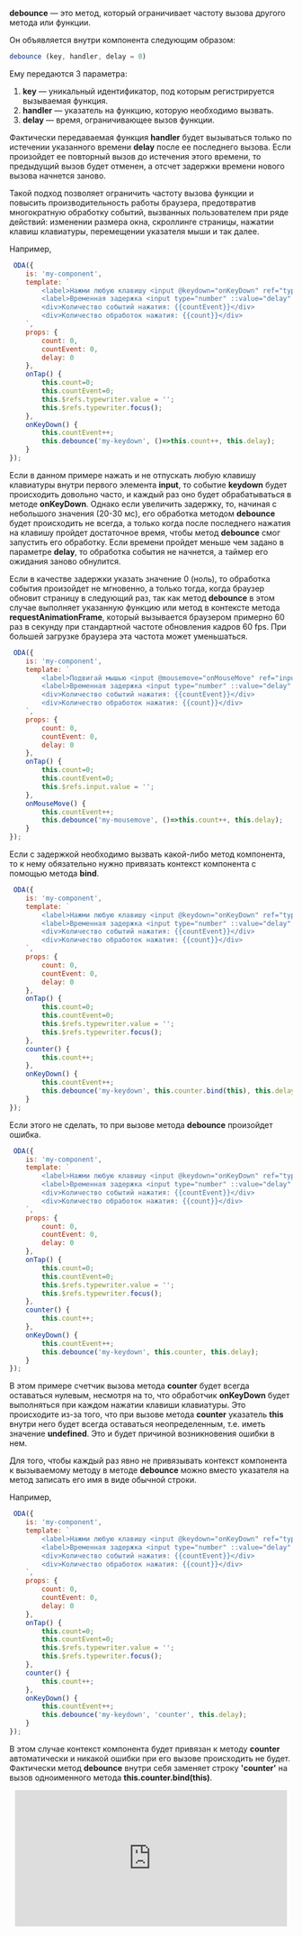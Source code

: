 **debounce** — это метод, который ограничивает частоту вызова другого метода или функции.

Он объявляется внутри компонента следующим образом:

```javascript
debounce (key, handler, delay = 0)
```

Ему передаются 3 параметра:

1. **key** — уникальный идентификатор, под которым регистрируется вызываемая функция.
1. **handler** — указатель на функцию, которую необходимо вызвать.
1. **delay** — время, ограничивающее вызов функции.

Фактически передаваемая функция **handler** будет вызываться только по истечении указанного времени **delay** после ее последнего вызова. Если произойдет ее повторный вызов до истечения этого времени, то предыдущий вызов будет отменен, а отсчет задержки времени нового вызова начнется заново.

Такой подход позволяет ограничить частоту вызова функции и повысить производительность работы браузера, предотвратив многократную обработку событий, вызванных пользователем при ряде действий: изменении размера окна, скроллинге страницы, нажатии клавиш клавиатуры, перемещении указателя мыши и так далее.

Например,

```javascript _run_edit_[my-component.js]
 ODA({
    is: 'my-component',
    template: `
        <label>Нажми любую клавишу <input @keydown="onKeyDown" ref="typewriter"> </label> <button @tap="onTap">Очистить</button><br>
        <label>Временная задержка <input type="number" ::value="delay" step="10">, мс</label>
        <div>Количество событий нажатия: {{countEvent}}</div>
        <div>Количество обработок нажатия: {{count}}</div>
    `,
    props: {
        count: 0,
        countEvent: 0,
        delay: 0
    },
    onTap() {
        this.count=0;
        this.countEvent=0;
        this.$refs.typewriter.value = '';
        this.$refs.typewriter.focus();
    },
    onKeyDown() {
        this.countEvent++;
        this.debounce('my-keydown', ()=>this.count++, this.delay);
    }
});
```

Если в данном примере нажать и не отпускать любую клавишу клавиатуры внутри первого элемента **input**, то событие **keydown** будет происходить довольно часто, и каждый раз оно будет обрабатываться в методе **onKeyDown**. Однако если увеличить задержку, то, начиная с небольшого значения (20-30 мc), его обработка методом **debounce** будет происходить не всегда, а только когда после последнего нажатия на клавишу пройдет достаточное время, чтобы метод **debounce** смог запустить его обработку. Если времени пройдет меньше чем задано в параметре **delay**, то обработка события не начнется, а таймер его ожидания заново обнулится.

Если в качестве задержки указать значение 0 (ноль), то обработка события произойдет не мгновенно, а только тогда, когда браузер обновит страницу в следующий раз, так как метод **debounce** в этом случае выполняет указанную функцию или метод в контексте метода **requestAnimationFrame**, который вызывается браузером примерно 60 раз в секунду при стандартной частоте обновления кадров 60 fps. При большей загрузке браузера эта частота может уменьшаться.

```javascript _run_edit_[my-component.js]
 ODA({
    is: 'my-component',
    template: `
        <label>Подвигай мышью <input @mousemove="onMouseMove" ref="input"> </label> <button @tap="onTap">Очистить</button><br>
        <label>Временная задержка <input type="number" ::value="delay" step="10">, мс</label>
        <div>Количество событий нажатия: {{countEvent}}</div>
        <div>Количество обработок нажатия: {{count}}</div>
    `,
    props: {
        count: 0,
        countEvent: 0,
        delay: 0
    },
    onTap() {
        this.count=0;
        this.countEvent=0;
        this.$refs.input.value = '';
    },
    onMouseMove() {
        this.countEvent++;
        this.debounce('my-mousemove', ()=>this.count++, this.delay);
    }
});
```

Если с задержкой необходимо вызвать какой-либо метод компонента, то к нему обязательно нужно привязать контекст компонента с помощью метода **bind**.

```javascript _run_edit_[my-component.js]
 ODA({
    is: 'my-component',
    template: `
        <label>Нажми любую клавишу <input @keydown="onKeyDown" ref="typewriter"> </label> <button @tap="onTap">Очистить</button><br>
        <label>Временная задержка <input type="number" ::value="delay" step="10">, мс</label>
        <div>Количество событий нажатия: {{countEvent}}</div>
        <div>Количество обработок нажатия: {{count}}</div>
    `,
    props: {
        count: 0,
        countEvent: 0,
        delay: 0
    },
    onTap() {
        this.count=0;
        this.countEvent=0;
        this.$refs.typewriter.value = '';
        this.$refs.typewriter.focus();
    },
    counter() {
        this.count++;
    },
    onKeyDown() {
        this.countEvent++;
        this.debounce('my-keydown', this.counter.bind(this), this.delay);
    }
});
```

Если этого не сделать, то при вызове метода **debounce** произойдет ошибка.

```javascript error_run_edit_[my-component.js]
 ODA({
    is: 'my-component',
    template: `
        <label>Нажми любую клавишу <input @keydown="onKeyDown" ref="typewriter"> </label> <button @tap="onTap">Очистить</button><br>
        <label>Временная задержка <input type="number" ::value="delay" step="10">, мс</label>
        <div>Количество событий нажатия: {{countEvent}}</div>
        <div>Количество обработок нажатия: {{count}}</div>
    `,
    props: {
        count: 0,
        countEvent: 0,
        delay: 0
    },
    onTap() {
        this.count=0;
        this.countEvent=0;
        this.$refs.typewriter.value = '';
        this.$refs.typewriter.focus();
    },
    counter() {
        this.count++;
    },
    onKeyDown() {
        this.countEvent++;
        this.debounce('my-keydown', this.counter, this.delay);
    }
});
```

В этом примере счетчик вызова метода **counter** будет всегда оставаться нулевым, несмотря на то, что обработчик **onKeyDown** будет выполняться при каждом нажатии клавиши клавиатуры. Это происходите из-за того, что при вызове метода **counter** указатель **this** внутри него будет всегда оставаться неопределенным, т.е. иметь значение **undefined**. Это и будет причиной возникновения ошибки в нем.

Для того, чтобы каждый раз явно не привязывать контекст компонента к вызываемому методу в методе **debounce** можно вместо указателя на метод записать его имя в виде обычной строки.

Например,

```javascript _run_edit_[my-component.js]
 ODA({
    is: 'my-component',
    template: `
        <label>Нажми любую клавишу <input @keydown="onKeyDown" ref="typewriter"> </label> <button @tap="onTap">Очистить</button><br>
        <label>Временная задержка <input type="number" ::value="delay" step="10">, мс</label>
        <div>Количество событий нажатия: {{countEvent}}</div>
        <div>Количество обработок нажатия: {{count}}</div>
    `,
    props: {
        count: 0,
        countEvent: 0,
        delay: 0
    },
    onTap() {
        this.count=0;
        this.countEvent=0;
        this.$refs.typewriter.value = '';
        this.$refs.typewriter.focus();
    },
    counter() {
        this.count++;
    },
    onKeyDown() {
        this.countEvent++;
        this.debounce('my-keydown', 'counter', this.delay);
    }
});
```

В этом случае контекст компонента будет привязан к методу **counter** автоматически и никакой ошибки при его вызове происходить не будет. Фактически метод **debounce** внутри себя заменяет строку **'counter'** на вызов одноименного метода **this.counter.bind(this)**.

<div style="position:relative;padding-bottom:48%; margin:10px">
    <iframe src="https://www.youtube.com/embed/RHud4EO_exo?start=0" frameborder="0" allow="accelerometer; autoplay; encrypted-media; gyroscope; picture-in-picture" allowfullscreen
    	style="position:absolute;width:100%;height:100%;"></iframe>
</div>
